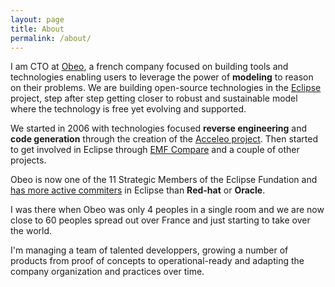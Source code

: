 ```yaml
---
layout: page
title: About
permalink: /about/
---
```


I am CTO at [Obeo](http://www.obeo.fr/fr/), a french company focused on building tools and technologies enabling users to leverage the power of **modeling** to reason on their problems. 
We are building open-source technologies in the [Eclipse](http://www.eclipse.org) project, step after step getting closer to robust and sustainable model where the technology is free yet evolving and supported.


We started in 2006 with technologies focused **reverse engineering** and **code generation** through the creation of the [Acceleo project](http://www.eclipse.org/acceleo/). Then started to get involved in Eclipse through [EMF Compare](https://www.eclipse.org/emf/compare/) and a couple of other projects. 

Obeo is now one of the 11 Strategic Members of the Eclipse Fundation and [has more active commiters](http://dashboard.eclipse.org/companies.html?release=1y)  in Eclipse than **Red-hat** or **Oracle**.


I was there when Obeo was only 4 peoples in a single room and we are now close to 60 peoples spread out over France and just starting to take over the world.

I'm managing a team of talented developpers, growing a number of products from proof of concepts to operational-ready and adapting the company organization and practices over time.
